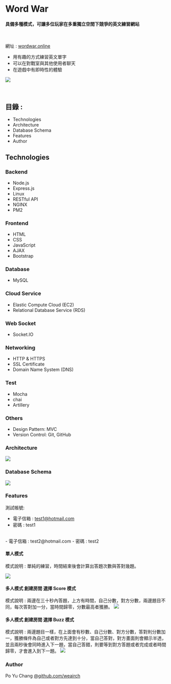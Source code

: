 # Word War
#### 具備多種模式，可讓多位玩家在多重獨立空間下競爭的英文練習網站
<br>

網址 : [wordwar.online](https://wordwar.online "網址:")

- 用有趣的方式練習英文單字
- 可以在對戰室與其他使用者聊天
- 在遊戲中有即時性的體驗



![](https://poyu0730.s3-ap-northeast-1.amazonaws.com/4EQLE06wlu.gif)

<br>


## 目錄 :


- Technologies
- Architecture
- Database Schema
- Features
- Author

## Technologies
### Backend
 - Node.js
 - Express.js
 - Linux
 - RESTful API
 - NGINX
 - PM2

### Frontend
 - HTML
 - CSS
 - JavaScript
 - AJAX
 - Bootstrap

### Database
 - MySQL

### Cloud Service
 - Elastic Compute Cloud (EC2)
 - Relational Database Service (RDS)

### Web Socket
 - Socket.IO

### Networking
 - HTTP & HTTPS
 - SSL Certificate 
 - Domain Name System (DNS)

### Test
- Mocha
- chai
- Artillery

### Others
 - Design Pattern: MVC
 - Version Control: Git, GitHub

### Architecture
![](https://poyu0730.s3-ap-northeast-1.amazonaws.com/%E7%B5%90%E6%A7%8B%E5%9C%96.png)

### Database Schema
![](https://poyu0730.s3-ap-northeast-1.amazonaws.com/%E8%B3%87%E6%96%99%E5%BA%AB%E6%9E%B6%E6%A7%8B.jpg)


### Features

測試帳號:
- 電子信箱 : test1@hotmail.com
- 密碼 : test1
<br>
- 電子信箱 : test2@hotmail.com
- 密碼 : test2

<br>

#### 單人模式
模式說明 : 單純的練習，時間結束後會計算出答題次數與答對幾題。

![](https://github.com/weairch/Gif/blob/master/single.gif)

#### 多人模式 創建房間 選擇 Score 模式
模式說明 : 兩邊在三十秒內答題，上方有時間，自己分數，對方分數，兩邊題目不同，每次答對加一分，當時間歸零，分數最高者獲勝。
![](https://github.com/weairch/Gif/blob/master/score.gif)


#### 多人模式 創建房間 選擇 Buzz 模式
模式說明 : 兩邊題目一樣，在上面會有秒數、自己分數、對方分數，答對則分數加一，獲勝條件為自己或者對方先達到十分，當自己答對，對方畫面則會顯示半透，並且兩秒後會同時進入下一題，當自己答錯，則要等到對方答題或者完成或者時間歸零，才會進入到下一題。
![](https://github.com/weairch/Gif/blob/master/Buzz.gif)


### Author

Po Yu Chang [@github.com/weairch](https://github.com/weairch "github.com/weairch")


